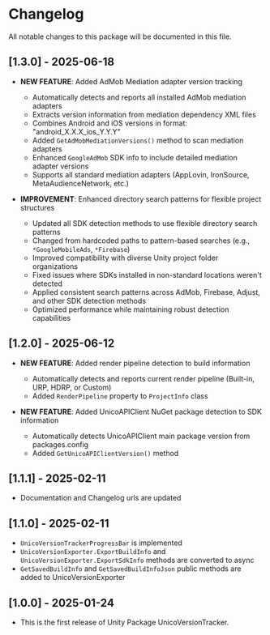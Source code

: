 # Changelog

All notable changes to this package will be documented in this file.

## [1.3.0] - 2025-06-18

* **NEW FEATURE**: Added AdMob Mediation adapter version tracking
  * Automatically detects and reports all installed AdMob mediation adapters
  * Extracts version information from mediation dependency XML files
  * Combines Android and iOS versions in format: "android_X.X.X_ios_Y.Y.Y"
  * Added `GetAdMobMediationVersions()` method to scan mediation adapters
  * Enhanced `GoogleAdMob` SDK info to include detailed mediation adapter versions
  * Supports all standard mediation adapters (AppLovin, IronSource, MetaAudienceNetwork, etc.)

* **IMPROVEMENT**: Enhanced directory search patterns for flexible project structures
  * Updated all SDK detection methods to use flexible directory search patterns
  * Changed from hardcoded paths to pattern-based searches (e.g., `*GoogleMobileAds`, `*Firebase`)
  * Improved compatibility with diverse Unity project folder organizations
  * Fixed issues where SDKs installed in non-standard locations weren't detected
  * Applied consistent search patterns across AdMob, Firebase, Adjust, and other SDK detection methods
  * Optimized performance while maintaining robust detection capabilities

## [1.2.0] - 2025-06-12

* **NEW FEATURE**: Added render pipeline detection to build information
  * Automatically detects and reports current render pipeline (Built-in, URP, HDRP, or Custom)
  * Added `RenderPipeline` property to `ProjectInfo` class

* **NEW FEATURE**: Added UnicoAPIClient NuGet package detection to SDK information
  * Automatically detects UnicoAPIClient main package version from packages.config
  * Added `GetUnicoAPIClientVersion()` method

## [1.1.1] - 2025-02-11

* Documentation and Changelog urls are updated

## [1.1.0] - 2025-02-11

* `UnicoVersionTrackerProgressBar` is implemented
* `UnicoVersionExporter.ExportBuildInfo` and `UnicoVersionExporter.ExportSdkInfo` methods are converted to async
* `GetSavedBuildInfo` and `GetSavedBuildInfoJson` public methods are added to UnicoVersionExporter

## [1.0.0] - 2025-01-24

* This is the first release of Unity Package UnicoVersionTracker.